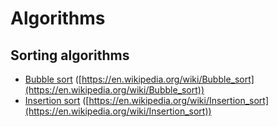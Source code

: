 # Algorithms

## Sorting algorithms

- [Bubble sort](src/sort/bubble_sort.py) ([https://en.wikipedia.org/wiki/Bubble_sort](https://en.wikipedia.org/wiki/Bubble_sort))
- [Insertion sort](src/sort/insertion_sort.py) ([https://en.wikipedia.org/wiki/Insertion_sort](https://en.wikipedia.org/wiki/Insertion_sort))
